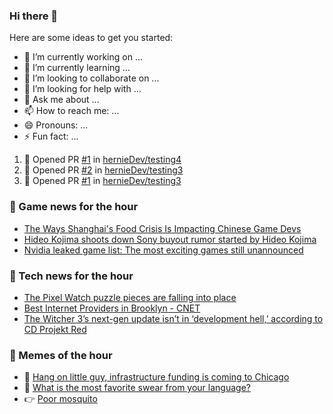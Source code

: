 ### Hi there 👋

Here are some ideas to get you started:

- 🔭 I’m currently working on ...
- 🌱 I’m currently learning ...
- 👯 I’m looking to collaborate on ...
- 🤔 I’m looking for help with ...
- 💬 Ask me about ...
- 📫 How to reach me: ...
- 😄 Pronouns: ...
- ⚡ Fun fact: ...

<!--START_SECTION:waka-->
<!--END_SECTION:waka-->


<!--START_SECTION:activity-->
1. 💪 Opened PR [#1](https://github.com/hernieDev/testing4/pull/1) in [hernieDev/testing4](https://github.com/hernieDev/testing4)
2. 💪 Opened PR [#2](https://github.com/hernieDev/testing3/pull/2) in [hernieDev/testing3](https://github.com/hernieDev/testing3)
3. 💪 Opened PR [#1](https://github.com/hernieDev/testing3/pull/1) in [hernieDev/testing3](https://github.com/hernieDev/testing3)
<!--END_SECTION:activity-->

### 📣 Game news for the hour

<!-- GAME:START -->
 - [The Ways Shanghai&#39;s Food Crisis Is Impacting Chinese Game Devs](https://kotaku.com/genshin-impact-shanghai-lockdown-covid-food-shortages-h-1848799825)
 - [Hideo Kojima shoots down Sony buyout rumor started by Hideo Kojima](https://www.pcgamer.com/hideo-kojima-shoots-down-sony-buyout-rumor-started-by-hideo-kojima)
 - [Nvidia leaked game list: The most exciting games still unannounced](https://www.pcgamer.com/nvidia-leaked-games-list-pc)<!-- GAME:END -->

### 📣 Tech news for the hour

<!-- TECH:START -->
 - [The Pixel Watch puzzle pieces are falling into place](https://www.theverge.com/2022/4/15/23026915/pixel-watch-wear-os-wearables-smartwatch)
 - [Best Internet Providers in Brooklyn     - CNET](https://www.cnet.com/home/internet/best-internet-providers-in-brooklyn/#ftag=CAD590a51e)
 - [The Witcher 3’s next-gen update isn’t in ‘development hell,’ according to CD Projekt Red](https://www.theverge.com/2022/4/15/23027123/the-witcher-3-next-gen-update-cd-projekt-red-development-hell)<!-- TECH:END -->
### 📣 Memes of the hour

<!-- MEMES:START -->
 - 🚖 [Hang on little guy, infrastructure funding is coming to Chicago](http://9gag.com/gag/a212d5d)
 - 🚯 [What is the most favorite swear from your language?](http://9gag.com/gag/aQXZnz8)
 - 👉 [Poor mosquito](http://9gag.com/gag/aQXZ8v2)<!-- MEMES:END -->